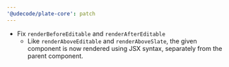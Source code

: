 ```yaml
---
'@udecode/plate-core': patch
---
```


- Fix `renderBeforeEditable` and `renderAfterEditable`
  - Like `renderAboveEditable` and `renderAboveSlate`, the given component is now rendered using JSX syntax, separately from the parent component.
